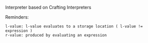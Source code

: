 Interpreter based on Crafting Interpreters

Reminders:

    l-value: l-value evaluates to a storage location ( l-value != expression ) 
    r-value: produced by evaluating an expression